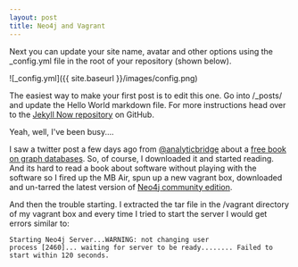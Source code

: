 ```yaml
---
layout: post
title: Neo4j and Vagrant
---
```


Next you can update your site name, avatar and other options using the _config.yml file in the root of your repository (shown below).

![_config.yml]({{ site.baseurl }}/images/config.png)

The easiest way to make your first post is to edit this one. Go into /_posts/ and update the Hello World markdown file. For more instructions head over to the [Jekyll Now repository](https://github.com/barryclark/jekyll-now) on GitHub.


Yeah, well,  I've been busy....


I saw a twitter post a few days ago from [@analyticbridge](https://twitter.com/analyticbridge) about a [free book on graph databases](http://www.analyticbridge.com/group/books/forum/topics/free-o-reilly-book-graph-databases).
So, of course, I downloaded it and started reading.  And its hard to read a book about software without playing with the software so I fired up the MB Air, spun up a new vagrant box,
downloaded and un-tarred the latest version of [Neo4j community edition](http://neo4j.com/download/).

And then the trouble starting.  I extracted the tar file in the /vagrant directory of my vagrant box and every time I tried to start the server I would get errors similar to:

````
Starting Neo4j Server...WARNING: not changing user
process [2460]... waiting for server to be ready........ Failed to start within 120 seconds.
````
